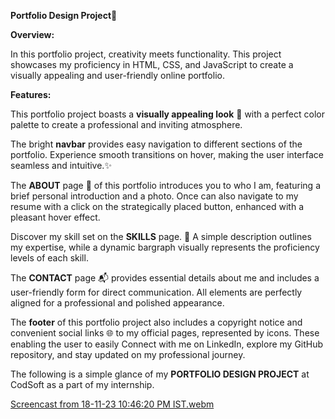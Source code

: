 **Portfolio Design Project**🚀

**Overview:**

In this portfolio project, creativity meets functionality. 
This project showcases my proficiency in HTML, CSS, and JavaScript to create a visually appealing and user-friendly online portfolio.

**Features:**

This portfolio project boasts a **visually appealing look** 🎨 with a perfect color palette to create a professional and inviting atmosphere.

The bright **navbar** provides easy navigation to different sections of the portfolio. 
Experience smooth transitions on hover, making the user interface seamless and intuitive.✨

The **ABOUT** page 📜 of this portfolio introduces you to who I am, featuring a brief personal introduction and a photo.
Once can also navigate to my resume with a click on the strategically placed button, enhanced with a pleasant hover effect.

Discover my skill set on the **SKILLS** page. 💼
A simple description outlines my expertise, while a dynamic bargraph visually represents the proficiency levels of each skill.

The **CONTACT** page 📬 provides essential details about me and includes a user-friendly form for direct communication. 
All elements are perfectly aligned for a professional and polished appearance.

The **footer** of this portfolio project also includes a copyright notice and convenient social links  🌐 to my official pages, represented by icons.
These enabling the user to easily Connect with me on LinkedIn, explore my GitHub repository, and stay updated on my professional journey.

The following is a simple glance of my **PORTFOLIO DESIGN PROJECT** at CodSoft as a part of my internship.


[Screencast from 18-11-23 10:46:20 PM IST.webm](https://github.com/Sarika-gangothri/CODSOFT/assets/150992166/8e42f663-77b8-4fce-8d87-e1dccdf5fc49)

